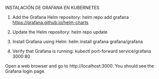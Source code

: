 INSTALACIÓN DE GRAFANA EN KUBERNETES 
1. Add the Grafana Helm repository: helm repo add grafana https://grafana.github.io/helm-charts

2. Update the Helm repository: helm repo update

3. Install Grafana using Helm: helm install grafana grafana/grafana

4. Verify that Grafana is running: kubectl port-forward service/grafana 3000:80

Open a web browser and go to http://localhost:3000. You should see the Grafana login page.